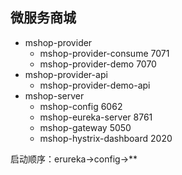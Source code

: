 ## 微服务商城
- mshop-provider
    - mshop-provider-consume  7071 
    - mshop-provider-demo   7070
- mshop-provider-api
    - mshop-provider-demo-api
- mshop-server
    - mshop-config  6062
    - mshop-eureka-server  8761
    - mshop-gateway   5050
    - mshop-hystrix-dashboard  2020
 
 启动顺序：erureka->config->**